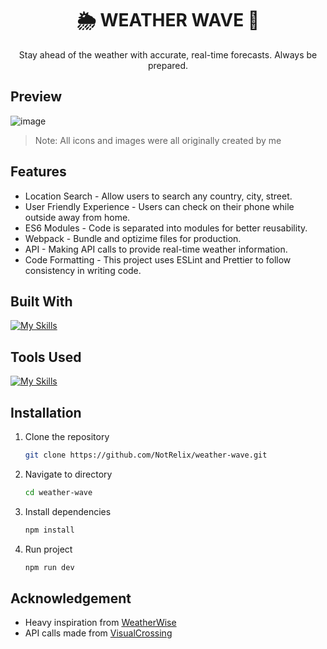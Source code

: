 <div align="center">
  <h1><strong>🌦️ WEATHER WAVE 🌊</strong></h1>
  <p>Stay ahead of the weather with accurate, real-time forecasts. Always be prepared.</p>
</div>

## Preview
![image](https://github.com/user-attachments/assets/c419acfe-13ed-4a09-b5fe-8ce28e2780f2)

> Note: All icons and images were all originally created by me

## Features
- Location Search - Allow users to search any country, city, street.
- User Friendly Experience - Users can check on their phone while outside away from home.
- ES6 Modules - Code is separated into modules for better reusability.
- Webpack - Bundle and optizime files for production.
- API - Making API calls to provide real-time weather information.
- Code Formatting - This project uses ESLint and Prettier to follow consistency in writing code.

## Built With
[![My Skills](https://skillicons.dev/icons?i=js,html,css,webpack)](https://skillicons.dev)

## Tools Used
[![My Skills](https://skillicons.dev/icons?i=npm,git)](https://skillicons.dev)

## Installation
1. Clone the repository
 
    ```bash
    git clone https://github.com/NotRelix/weather-wave.git
    ```
2. Navigate to directory
   
    ```bash
    cd weather-wave
    ```
3. Install dependencies
   
    ```bash
    npm install
    ```

4. Run project
   
    ```bash
    npm run dev
    ```

## Acknowledgement
- Heavy inspiration from [WeatherWise](https://weatherwiseapp.vercel.app/)
- API calls made from [VisualCrossing](https://www.visualcrossing.com/)
